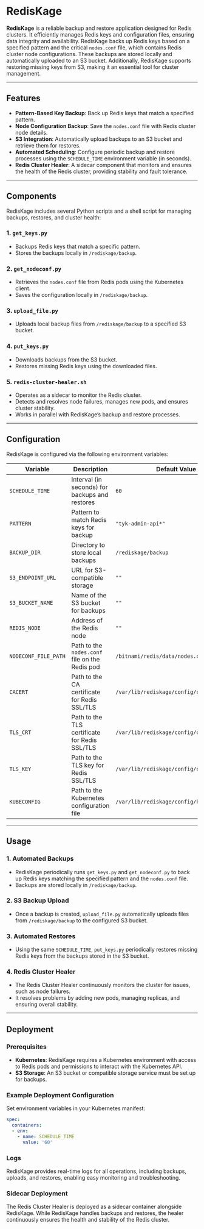 # RedisKage

**RedisKage** is a reliable backup and restore application designed for Redis clusters. It efficiently manages Redis keys and configuration files, ensuring data integrity and availability. RedisKage backs up Redis keys based on a specified pattern and the critical `nodes.conf` file, which contains Redis cluster node configurations. These backups are stored locally and automatically uploaded to an S3 bucket. Additionally, RedisKage supports restoring missing keys from S3, making it an essential tool for cluster management.

---

## Features

- **Pattern-Based Key Backup**: Back up Redis keys that match a specified pattern.
- **Node Configuration Backup**: Save the `nodes.conf` file with Redis cluster node details.
- **S3 Integration**: Automatically upload backups to an S3 bucket and retrieve them for restores.
- **Automated Scheduling**: Configure periodic backup and restore processes using the `SCHEDULE_TIME` environment variable (in seconds).
- **Redis Cluster Healer**: A sidecar component that monitors and ensures the health of the Redis cluster, providing stability and fault tolerance.

---

## Components

RedisKage includes several Python scripts and a shell script for managing backups, restores, and cluster health:

### 1. **`get_keys.py`**
   - Backups Redis keys that match a specific pattern.
   - Stores the backups locally in `/rediskage/backup`.

### 2. **`get_nodeconf.py`**
   - Retrieves the `nodes.conf` file from Redis pods using the Kubernetes client.
   - Saves the configuration locally in `/rediskage/backup`.

### 3. **`upload_file.py`**
   - Uploads local backup files from `/rediskage/backup` to a specified S3 bucket.

### 4. **`put_keys.py`**
   - Downloads backups from the S3 bucket.
   - Restores missing Redis keys using the downloaded files.

### 5. **`redis-cluster-healer.sh`**
   - Operates as a sidecar to monitor the Redis cluster.
   - Detects and resolves node failures, manages new pods, and ensures cluster stability.
   - Works in parallel with RedisKage’s backup and restore processes.

---

## Configuration

RedisKage is configured via the following environment variables:

| Variable                  | Description                                                | Default Value                  |
|---------------------------|------------------------------------------------------------|--------------------------------|
| `SCHEDULE_TIME`           | Interval (in seconds) for backups and restores             | `60`                           |
| `PATTERN`                 | Pattern to match Redis keys for backup                     | `"tyk-admin-api*"`             |
| `BACKUP_DIR`              | Directory to store local backups                           | `/rediskage/backup`            |
| `S3_ENDPOINT_URL`         | URL for S3-compatible storage                              | `""`                           |
| `S3_BUCKET_NAME`          | Name of the S3 bucket for backups                          | `""`                           |
| `REDIS_NODE`              | Address of the Redis node                                  | `""`                           |
| `NODECONF_FILE_PATH`      | Path to the `nodes.conf` file on the Redis pod             | `/bitnami/redis/data/nodes.conf` |
| `CACERT`                  | Path to the CA certificate for Redis SSL/TLS               | `/var/lib/rediskage/config/certs/ca.crt` |
| `TLS_CRT`                 | Path to the TLS certificate for Redis SSL/TLS              | `/var/lib/rediskage/config/certs/tls.crt` |
| `TLS_KEY`                 | Path to the TLS key for Redis SSL/TLS                      | `/var/lib/rediskage/config/certs/tls.key` |
| `KUBECONFIG`              | Path to the Kubernetes configuration file                 | `/var/lib/rediskage/config/kubeconfig`     |

---

## Usage

### 1. **Automated Backups**
   - RedisKage periodically runs `get_keys.py` and `get_nodeconf.py` to back up Redis keys matching the specified pattern and the `nodes.conf` file.
   - Backups are stored locally in `/rediskage/backup`.

### 2. **S3 Backup Upload**
   - Once a backup is created, `upload_file.py` automatically uploads files from `/rediskage/backup` to the configured S3 bucket.

### 3. **Automated Restores**
   - Using the same `SCHEDULE_TIME`, `put_keys.py` periodically restores missing Redis keys from the backups stored in the S3 bucket.

### 4. **Redis Cluster Healer**
   - The Redis Cluster Healer continuously monitors the cluster for issues, such as node failures.
   - It resolves problems by adding new pods, managing replicas, and ensuring overall stability.

---

## Deployment

### Prerequisites

- **Kubernetes**: RedisKage requires a Kubernetes environment with access to Redis pods and permissions to interact with the Kubernetes API.
- **S3 Storage**: An S3 bucket or compatible storage service must be set up for backups.

### Example Deployment Configuration

Set environment variables in your Kubernetes manifest:

```yaml
spec:
  containers:
  - env:
    - name: SCHEDULE_TIME
      value: '60'
```

### Logs

RedisKage provides real-time logs for all operations, including backups, uploads, and restores, enabling easy monitoring and troubleshooting.

### Sidecar Deployment

The Redis Cluster Healer is deployed as a sidecar container alongside RedisKage. While RedisKage handles backups and restores, the healer continuously ensures the health and stability of the Redis cluster.


